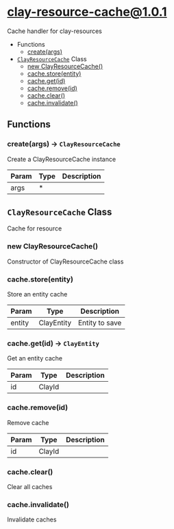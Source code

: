 # clay-resource-cache@1.0.1

Cache handler for clay-resources

+ Functions
  + [create(args)](#clay-resource-cache-function-create)
+ [`ClayResourceCache`](#clay-resource-cache-class) Class
  + [new ClayResourceCache()](#clay-resource-cache-class-clay-resource-cache-constructor)
  + [cache.store(entity)](#clay-resource-cache-class-clay-resource-cache-store)
  + [cache.get(id)](#clay-resource-cache-class-clay-resource-cache-get)
  + [cache.remove(id)](#clay-resource-cache-class-clay-resource-cache-remove)
  + [cache.clear()](#clay-resource-cache-class-clay-resource-cache-clear)
  + [cache.invalidate()](#clay-resource-cache-class-clay-resource-cache-invalidate)

## Functions

<a class='md-heading-link' name="clay-resource-cache-function-create" ></a>

### create(args) -> `ClayResourceCache`

Create a ClayResourceCache instance

| Param | Type | Description |
| ----- | --- | -------- |
| args | * |  |



<a class='md-heading-link' name="clay-resource-cache-class"></a>

## `ClayResourceCache` Class

Cache for resource




<a class='md-heading-link' name="clay-resource-cache-class-clay-resource-cache-constructor" ></a>

### new ClayResourceCache()

Constructor of ClayResourceCache class



<a class='md-heading-link' name="clay-resource-cache-class-clay-resource-cache-store" ></a>

### cache.store(entity)

Store an entity cache

| Param | Type | Description |
| ----- | --- | -------- |
| entity | ClayEntity | Entity to save |


<a class='md-heading-link' name="clay-resource-cache-class-clay-resource-cache-get" ></a>

### cache.get(id) -> `ClayEntity`

Get an entity cache

| Param | Type | Description |
| ----- | --- | -------- |
| id | ClayId |  |


<a class='md-heading-link' name="clay-resource-cache-class-clay-resource-cache-remove" ></a>

### cache.remove(id)

Remove cache

| Param | Type | Description |
| ----- | --- | -------- |
| id | ClayId |  |


<a class='md-heading-link' name="clay-resource-cache-class-clay-resource-cache-clear" ></a>

### cache.clear()

Clear all caches

<a class='md-heading-link' name="clay-resource-cache-class-clay-resource-cache-invalidate" ></a>

### cache.invalidate()

Invalidate caches



